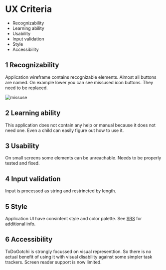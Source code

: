 # UX Criteria

- Recognizability
- Learning ability
- Usability
- Input validation
- Style
- Accessibility

## 1 Recognizability

Application wireframe contains recognizable elements. Almost all buttons are named.
On example lower you can see missused icon buttons. They need to be replaced. 

![missuse](https://github.com/octolera/ToDoGotchi/blob/main/WorkReview/assets/ux1.png)

## 2 Learning ability

This application does not contain any help or manual because it does not need one. Even a child can easily figure out how to use it.

## 3 Usability

On small screens some elements can be unreachable. Needs to be properly tested and fixed.

## 4 Input validation

Input is processed as string and restrincted by length.

## 5 Style

Application UI have consintent style and color palette. See [SRS](https://github.com/octolera/ToDoGotchi/blob/main/Requirements/SRS.md) for additional info.

## 6 Accessibility

ToDoGotchi is strongly focussed on visual representtion. So there is no actual benefit of using it with visual disability against some simpler task trackers. Screen reader support is now limited.
